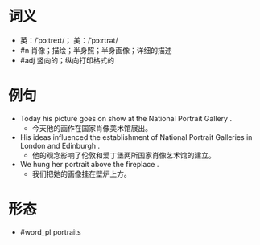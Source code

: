 # 词义
- 英：/ˈpɔːtreɪt/； 美：/ˈpɔːrtrət/
- #n 肖像；描绘；半身照；半身画像；详细的描述
- #adj 竖向的；纵向打印格式的
# 例句
- Today his picture goes on show at the National Portrait Gallery .
	- 今天他的画作在国家肖像美术馆展出。
- His ideas influenced the establishment of National Portrait Galleries in London and Edinburgh .
	- 他的观念影响了伦敦和爱丁堡两所国家肖像艺术馆的建立。
- We hung her portrait above the fireplace .
	- 我们把她的画像挂在壁炉上方。
# 形态
- #word_pl portraits
